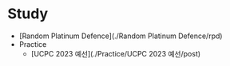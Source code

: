 # Study

- [Random Platinum Defence](./Random Platinum Defence/rpd)
- Practice
    - [UCPC 2023 예선](./Practice/UCPC 2023 예선/post)